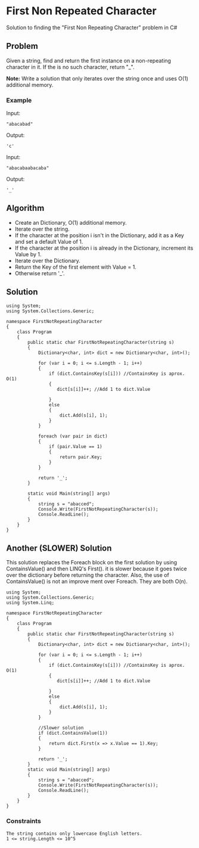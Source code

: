# First Non Repeated Character
Solution to finding the "First Non Repeating Character" problem in C#


## Problem

Given a string, find and return the first instance on a non-repeating character in it. If the is no such character,
return "_".

**Note:** Write a solution that only iterates over the string once and uses O(1) additional memory.

### Example

Input:

```
"abacabad"
```

Output:

```
'c'
```

Input:

```
"abacabaabacaba"
```

Output:

```
'_'
```

## Algorithm

* Create an Dictionary, O(1) additional memory.
* Iterate over the string.
* If the character at the position i isn't in the Dictionary, add it as a Key and set a default Value of 1.
* If the character at the position i is already in the Dictionary, increment its Value by 1.
* Iterate over the Dictionary.
* Return the Key of the first element with Value = 1.
* Otherwise return '_'.

## Solution

```
using System;
using System.Collections.Generic;

namespace FirstNotRepeatingCharacter
{
    class Program
    {
        public static char FirstNotRepeatingCharacter(string s)
        {
            Dictionary<char, int> dict = new Dictionary<char, int>();

            for (var i = 0; i <= s.Length - 1; i++)
            {
                if (dict.ContainsKey(s[i])) //ContainsKey is aprox. O(1)
                {
                   dict[s[i]]++; //Add 1 to dict.Value
                    
                }
                else
                {
                    dict.Add(s[i], 1);
                }
            }

            foreach (var pair in dict)
            {
                if (pair.Value == 1)
                {
                    return pair.Key;
                }
            }

            return '_';
        }
        
        static void Main(string[] args)
        {
            string s = "abacced";          
            Console.Write(FirstNotRepeatingCharacter(s));
            Console.ReadLine();
        }
    }
}
```

## Another (SLOWER) Solution

This solution replaces the Foreach block on the first solution by using ContainsValue() and then LINQ's First(). it is slower
because it goes twice over the dictionary before returning the character. Also, the use of ContainsValue() is not an improve
ment over Foreach. They are both O(n).

```
using System;
using System.Collections.Generic;
using System.Linq;

namespace FirstNotRepeatingCharacter
{
    class Program
    {
        public static char FirstNotRepeatingCharacter(string s)
        {
            Dictionary<char, int> dict = new Dictionary<char, int>();

            for (var i = 0; i <= s.Length - 1; i++)
            {
                if (dict.ContainsKey(s[i])) //ContainsKey is aprox. O(1)
                {
                   dict[s[i]]++; //Add 1 to dict.Value
                    
                }
                else
                {
                    dict.Add(s[i], 1);
                }
            }

            //Slower solution
            if (dict.ContainsValue(1))
            {
                return dict.First(x => x.Value == 1).Key;
            }

            return '_';
        }
        static void Main(string[] args)
        {
            string s = "abacced";          
            Console.Write(FirstNotRepeatingCharacter(s));
            Console.ReadLine();
        }
    }
}
```

### Constraints

```
The string contains only lowercase English letters.
1 <= string.Length <= 10^5
```
